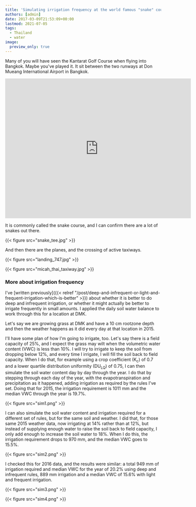 ```yaml
---
title: 'Simulating irrigation frequency at the world famous "snake" course'
authors: [admin]
date: 2017-03-09T21:53:09+00:00
lastmod: 2021-07-05
tags:
  - Thailand
  - water
image:
  preview_only: true
---
```


Many of you will have seen the Kantarat Golf Course when flying into Bangkok. Maybe you've played it. It sit between the two runways at Don Mueang International Airport in Bangkok.

<iframe src="https://www.google.com/maps/embed?pb=!1m14!1m8!1m3!1d8643.256527325497!2d100.5998513!3d13.9094423!3m2!1i1024!2i768!4f13.1!3m3!1m2!1s0x0%3A0xcbce5ec116cefd14!2sKantarat%20Golf%20Course!5e1!3m2!1sen!2sth!4v1625467161717!5m2!1sen!2sth" width="600" height="450" style="border:0;" allowfullscreen="" loading="lazy"></iframe>

It is commonly called the snake course, and I can confirm there are a lot of snakes out there.

{{< figure src="snake_tee.jpg" >}}

And then there are the planes, and the crossing of active taxiways.

{{< figure src="landing_747.jpg" >}}

{{< figure src="micah_thai_taxiway.jpg" >}}

### More about irrigation frequency

I've [written previously]({{< relref "/post/deep-and-infrequent-or-light-and-frequent-irrigation-which-is-better" >}}) about whether it is better to do deep and infrequent irrigation, or whether it might actually be better to irrigate frequently in small amounts. I applied the daily soil water balance to work through this for a location at DMK.

Let's say we are growing grass at DMK and have a 10 cm rootzone depth and then the weather happens as it did every day at that location in 2015. 

I'll have some plan of how I'm going to irrigate, too. Let's say there is a field capacity of 25%, and I expect the grass may wilt when the volumetric water content (VWC) is less than 10%. I will try to irrigate to keep the soil from dropping below 12%, and every time I irrigate, I will fill the soil back to field capacity. When I do that, for example using a crop coefficient (K<sub>c</sub>) of 0.7 and a lower quartile distribution uniformity (DU<sub>LQ</sub>) of 0.75, I can then simulate the soil water content day by day through the year. I do that by stepping through each day of the year, with the evapotranspiration and precipitation as it happened, adding irrigation as required by the rules I've set. Doing that for 2015, the irrigation requirement is 1011 mm and the median VWC through the year is 19.7%.

{{< figure src="sim1.png" >}}

I can also simulate the soil water content and irrigation required for a different set of rules, but for the same soil and weather. I did that, for those same 2015 weather data, now irrigating at 14% rather than at 12%, but instead of supplying enough water to raise the soil back to field capacity, I only add enough to increase the soil water to 18%. When I do this, the irrigation requirement drops to 970 mm, and the median VWC goes to 15.5%.

{{< figure src="sim2.png" >}}

I checked this for 2016 data, and the results were similar: a total 949 mm of irrigation required and median VWC for the year of 20.2% using deep and infrequent rules, 889 mm irrigation and a median VWC of 15.6% with light and frequent irrigation. 

{{< figure src="sim3.png" >}}

{{< figure src="sim4.png" >}}
